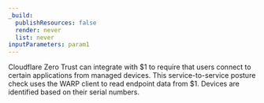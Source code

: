 ```yaml
---
_build:
  publishResources: false
  render: never
  list: never
inputParameters: param1
---
```


Cloudflare Zero Trust can integrate with $1 to require that users connect to certain applications from managed devices. This service-to-service posture check uses the WARP client to read endpoint data from $1. Devices are identified based on their serial numbers.
